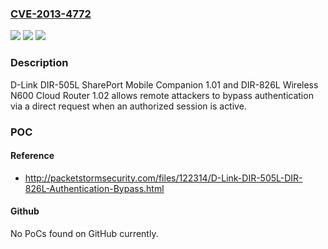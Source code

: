 ### [CVE-2013-4772](https://cve.mitre.org/cgi-bin/cvename.cgi?name=CVE-2013-4772)
![](https://img.shields.io/static/v1?label=Product&message=n%2Fa&color=blue)
![](https://img.shields.io/static/v1?label=Version&message=n%2Fa&color=blue)
![](https://img.shields.io/static/v1?label=Vulnerability&message=n%2Fa&color=brighgreen)

### Description

D-Link DIR-505L SharePort Mobile Companion 1.01 and DIR-826L Wireless N600 Cloud Router 1.02 allows remote attackers to bypass authentication via a direct request when an authorized session is active.

### POC

#### Reference
- http://packetstormsecurity.com/files/122314/D-Link-DIR-505L-DIR-826L-Authentication-Bypass.html

#### Github
No PoCs found on GitHub currently.

